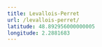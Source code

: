 ```yaml
---
title: Levallois-Perret
url: /levallois-perret/
latitude: 48.892956000000005
longitude: 2.2881683
---
```

